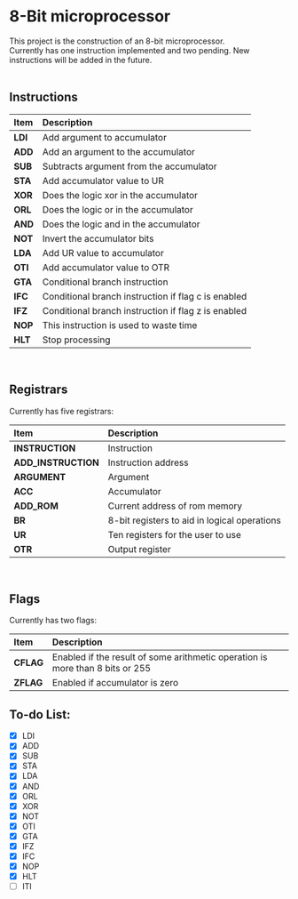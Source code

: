 # 8-Bit microprocessor

This project is the construction of an 8-bit microprocessor. <br>
Currently has one instruction implemented and two pending. New instructions will be added in the future.<br>
<br>

## Instructions

| Item    | Description                                         |
| :------ | :-------------------------------------------------- |
| **LDI** | Add argument to accumulator                         |
| **ADD** | Add an argument to the accumulator                  |
| **SUB** | Subtracts argument from the accumulator             |
| **STA** | Add accumulator value to UR                         |
| **XOR** | Does the logic xor in the accumulator               |
| **ORL** | Does the logic or in the accumulator                |
| **AND** | Does the logic and in the accumulator               |
| **NOT** | Invert the accumulator bits                         |
| **LDA** | Add UR value to accumulator                         |
| **OTI** | Add accumulator value to OTR                        |
| **GTA** | Conditional branch instruction                      |
| **IFC** | Conditional branch instruction if flag c is enabled |
| **IFZ** | Conditional branch instruction if flag z is enabled |
| **NOP** | This instruction is used to waste time              |
| **HLT** | Stop processing                                     |

<br>

## Registrars

Currently has five registrars:<br>

| Item                | Description                                  |
| :------------------ | :------------------------------------------- |
| **INSTRUCTION**     | Instruction                                  |
| **ADD_INSTRUCTION** | Instruction address                          |
| **ARGUMENT**        | Argument                                     |
| **ACC**             | Accumulator                                  |
| **ADD_ROM**         | Current address of rom memory                |
| **BR**              | 8-bit registers to aid in logical operations |
| **UR**              | Ten registers for the user to use            |
| **OTR**             | Output register                              |

<br>

## Flags

Currently has two flags:<br>

| Item      | Description                                                                   |
| :-------- | :---------------------------------------------------------------------------- |
| **CFLAG** | Enabled if the result of some arithmetic operation is more than 8 bits or 255 |
| **ZFLAG** | Enabled if accumulator is zero                                                |

## To-do List:

- [x] LDI
- [x] ADD
- [x] SUB
- [x] STA
- [x] LDA
- [x] AND
- [x] ORL
- [x] XOR
- [x] NOT
- [x] OTI
- [x] GTA
- [x] IFZ
- [x] IFC
- [x] NOP
- [x] HLT
- [ ] ITI
